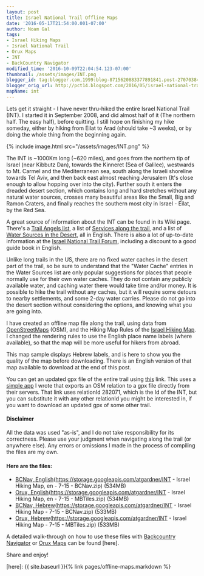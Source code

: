 ```yaml
---
layout: post
title: Israel National Trail Offline Maps
date: '2016-05-17T21:54:00.001-07:00'
author: Noam Gal
tags:
- Israel Hiking Maps
- Israel National Trail
- Orux Maps
- INT
- BackCountry Navigator
modified_time: '2016-10-09T22:04:54.123-07:00'
thumbnail: /assets/images/INT.png
blogger_id: tag:blogger.com,1999:blog-8715620883377891841.post-2707038442989582344
blogger_orig_url: http://pct14.blogspot.com/2016/05/israel-national-trail-offline-maps.html
mapName: int
---
```

Lets get it straight - I have never thru-hiked the entire Israel National Trail (INT). I started it in September 2008, and did almost half of it (The northern half. The easy half), before quitting. I still hope on finishing my hike someday, either by hiking from Eilat to Arad (should take ~3 weeks), or by doing the whole thing from the beginning again.

{% include image.html src="/assets/images/INT.png" %}

The INT is ~1000Km long (~620 miles), and goes from the northern tip of Israel (near Kibbutz Dan), towards the Kinneret (Sea of Galilee), westwards to Mt. Carmel and the Mediterranean sea, south along the Israeli shoreline towards Tel Aviv, and then back east almost reaching Jerusalem (It's close enough to allow hopping over into the city). Further south it enters the dreaded desert section, which contains long and hard stretches without any natural water sources, crosses many beautiful areas like the Small, Big and Ramon Craters, and finally reaches the southern most city in Israel - Eilat, by the Red Sea.

A great source of information about the INT can be found in its Wiki page. There's a [Trail Angels list], a list of [Services along the trail], and a list of [Water Sources in the Desert], all in English. There is also a lot of up-to-date information at the [Israel National Trail Forum], including a discount to a good guide book in English.

Unlike long trails in the US, there are no fixed water caches in the desert part of the trail, so be sure to understand that the "Water Cache" entries in the Water Sources list are only popular suggestions for places that people normally use for their own water caches. They do not contain any publicly available water, and caching water there would take time and/or money. It is possible to hike the trail without any caches, but it will require some detours to nearby settlements, and some 2-day water carries. Please do not go into the desert section without considering the options, and knowing what you are going into.

I have created an offline map file along the trail, using data from [OpenStreetMaps] (OSM), and the Hiking Map Rules of the [Israel Hiking Map]. I changed the rendering rules to use the English place name labels (where available), so that the map will be more useful for hikers from abroad.

<div id="map-int"></div>

This map sample displays Hebrew labels, and is here to show you the quality of the map before downloading. There is an English version of that map available to download at the end of this post.

You can get an updated gpx file of the entire trail using [this] link. This uses a [simple app] I wrote that exports an OSM relation to a gpx file directly from their servers. That link uses relationId 282071, which is the Id of the INT, but you can substitute it with any other relationId you might be interested in, if you want to download an updated gpx of some other trail.

#### Disclaimer

All the data was used "as-is", and I do not take responsibility for its correctness. Please use your judgment when navigating along the trail (or anywhere else). Any errors or omissions I made in the process of compiling the files are my own.

#### Here are the files:

* [BCNav, English](https://storage.googleapis.com/atgardner/INT - Israel Hiking Map, en - 7-15 - BCNav.zip) (534MB)
* [Orux, English](https://storage.googleapis.com/atgardner/INT - Israel Hiking Map, en - 7-15 - MBTiles.zip) (534MB)
* [BCNav, Hebrew](https://storage.googleapis.com/atgardner/INT - Israel Hiking Map - 7-15 - BCNav.zip) (533MB)
* [Orux, Hebrew](https://storage.googleapis.com/atgardner/INT - Israel Hiking Map - 7-15 - MBTiles.zip) (533MB)

A detailed walk-through on how to use these files with [Backcountry Navigator] or [Orux Maps] can be found [here].

Share and enjoy!

[Trail Angels list]: http://shvil.wikia.com/wiki/INT_Trail_Angels
[Services along the trail]: http://shvil.wikia.com/wiki/Services_on_the_INT
[Water Sources in the Desert]: http://shvil.wikia.com/wiki/Water_in_the_Negev
[Israel National Trail Forum]: http://israeltrail.myfastforum.org/
[OpenStreetMaps]: http://www.openstreetmap.org/
[Israel Hiking Map]: http://israelhiking.osm.org.il/
[this]: http://osmexport.azurewebsites.net/osm2gpx?relationId=282071
[simple app]: https://github.com/ATGardner/OSMExport
[BCNav, English]: https://storage.googleapis.com/atgardner/INT%20-%20Israel%20Hiking%20Map%2C%20en%20-%207-15%20-%20BCNav.zip
[Orux, English]: https://storage.googleapis.com/atgardner/INT%20-%20Israel%20Hiking%20Map%2C%20en%20-%207-15%20-%20MBTiles.zip
[BCNav, Hebrew]: https://storage.googleapis.com/atgardner/INT%20-%20Israel%20Hiking%20Map%20-%207-15%20-%20BCNav.zip
[Orux, Hebrew]: https://storage.googleapis.com/atgardner/INT%20-%20Israel%20Hiking%20Map%20-%207-15%20-%20MBTiles.zip
[Backcountry Navigator]: http://backcountrynavigator.com/
[Orux Maps]: http://www.oruxmaps.com/index_en.html
[here]: {{ site.baseurl }}{% link pages/offline-maps.markdown %}
